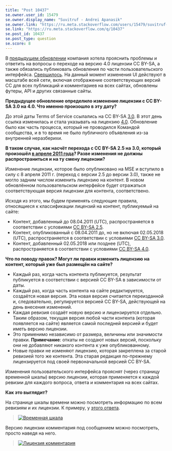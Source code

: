 ```yaml
---
title: "Post 10437"
se.owner.user_id: 15479
se.owner.display_name: "Suvitruf - Andrei Apanasik"
se.owner.link: "https://ru.meta.stackoverflow.com/users/15479/suvitruf-andrei-apanasik"
se.link: "https://ru.meta.stackoverflow.com/q/10437"
se.post_id: 10437
se.post_type: question
se.score: 8
---
```

<p>В <a href="https://meta.stackexchange.com/q/344491/260198">предыдущем обновлении</a> компания хотела прояснить проблемы и ответить на вопросы о переходе на версию 4.0 лицензии CC BY-SA, а также обязались публиковать обновления по части пользовательского интерфейса. <a href="https://meta.stackexchange.com/q/347758/260198">Свершилось</a>. На данный момент изменения UI действуют в масштабе всей сети, включая отображение соответствующих версий CC для всех публикаций и комментариев на всех сайтах, обновлены футеры, API и других связанные сайты.</p>

<p><strong>Предыдущее обновление определило изменение лицензии с CC BY-SA 3.0 на 4.0. Что именно произошло в эту дату?</strong></p>

<p>До этой даты Terms of Service ссылались на CC BY-SA <a href="https://creativecommons.org/licenses/by-sa/3.0/" rel="nofollow noreferrer">3.0</a>. В этот день ссылка изменилась и стала указывать на лицензию <a href="https://creativecommons.org/licenses/by-sa/4.0/" rel="nofollow noreferrer">4.0</a>. Обновление было как часть процесса, который не проводился Командой сообщества, и в то время не было публичного объявления из-за внутренней неразберихи.</p>

<p><strong>В таком случае, как насчёт перехода с CC BY-SA 2.5 на 3.0, который произошёл <a href="https://meta.stackexchange.com/a/95033/260198">в апреле 2011 года</a>? Разве изменения не должны распространиться и на ту смену лицензии?</strong></p>

<p>Изменение лицензии, которое было опубликовано на MSE и вступило в силу с 8 апреля 2011 г. (переход с версии 2.5 до версии 3.0), также не могло задним числом изменить лицензию на контент. В новом обновлённом пользовательском интерфейсе будет отражаться соответствующая версия лицензии для контента, соответствено.</p>

<p>Исходя из этого, мы будем применять следующие правила, относящиеся к классификации лицензий на контент, публикуемый на сайте:</p>

<ul>
<li>Контент, добавленный до 08.04.2011 (UTC), распространяется в соответствии с условиями <a href="https://creativecommons.org/licenses/by-sa/2.5/" rel="nofollow noreferrer">CC BY-SA 2.5</a>.</li>
<li>Контент, опубликованный с 08.04.2011 до, но не включая 02.05.2018 (UTC), распространяется в соответствии с условиями <a href="https://creativecommons.org/licenses/by-sa/3.0/" rel="nofollow noreferrer">CC BY-SA 3.0</a>.</li>
<li>Контент, добавленный 02.05.2018 или позднее (UTC), распространяется в соответствии с условиями <a href="https://creativecommons.org/licenses/by-sa/4.0/" rel="nofollow noreferrer">CC BY-SA 4.0</a>.</li>
</ul>

<p><strong>Что по поводу правок? Могут ли правки изменить лицензию на контент, который уже был размещён на сайте?</strong></p>

<ul>
<li>Каждый раз, когда часть контента публикуется, результат публикуется в соответствии с версией CC BY-SA в зависимости от даты.</li>
<li>Каждый раз, когда часть контента на сайте редактируется, создаётся новая версия. Эта новая версия считается переизданной и, следовательно, регулируется версией CC BY-SA, действующей на день внесения изменений.</li>
<li>Каждая ревизия создаёт новую версию и лицензируется отдельно. Таким образом, текущая версия любой части контента (которая появляется на сайте) является самой последней версией и будет иметь версию лицензии.</li>
<li>Это применимо независимо от размера, величины или значимости правки. <strong>Примечание</strong>: откаты не создают новых версий, поскольку они не добавляют никакого контента к уже опубликованному.</li>
<li>Новые правки не изменяют лицензию, которая закреплена за старой ревизией того же контента. Эта старая редакция по-прежнему лицензируется под своей первоначальной версией CC BY-SA.</li>
</ul>

<p>Изменения пользовательского интерфейса прояснят (через страницу временной шкалы) версию лицензии, которая применяется к каждой ревизии для каждого вопроса, ответа и комментария на всех сайтах.</p>

<p><strong>Как это выглядит?</strong></p>

<p>На странице шкалы времени можно посмотреть информацию по всем ревизиям и их лицензии. К примеру, у <a href="https://ru.stackoverflow.com/posts/272283/timeline">этого ответа</a>.</p>

<blockquote>
  <p><a href="https://i.stack.imgur.com/i8lTv.png" rel="nofollow noreferrer"><img src="https://i.stack.imgur.com/i8lTv.png" alt="Временная шкала"></a></p>
</blockquote>

<p>Версию лицензии комментария под сообщением можно посмотреть, просто наведя на него.</p>

<blockquote>
  <p><a href="https://i.stack.imgur.com/0RGvO.png" rel="nofollow noreferrer"><img src="https://i.stack.imgur.com/0RGvO.png" alt="Лицензия комментария"></a></p>
</blockquote>
